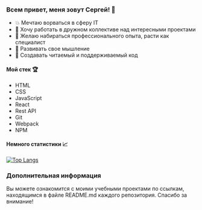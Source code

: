 ### Всем привет, меня зовут Сергей! 👋

- 💥 Мечтаю ворваться в сферу IT
- 💼 Хочу работать в дружном коллективе над интересными проектами 
- 🦾 Желаю набираться профессионального опыта, расти как специалист
- 🧠 Развивать свое мышление
- 📖 Создавать читаемый и поддерживаемый код 

#### Мой стек 🏆
- HTML
- CSS
- JavaScript
- React
- Rest API
- Git
- Webpack
- NPM

#### Немного статистики 📈

[![Top Langs](https://github-readme-stats.vercel.app/api/top-langs/?username=sergeyklopov94&layout=compact)](https://github.com/sergeyklopov94/github-readme-stats)

### Дополнительная информация

Вы можете ознакомится с моими учебными проектами по ссылкам, находящимся в файле README.md каждого репозитория. Спасибо за внимание!
